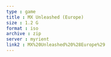 ```yaml
---
type : game
title : MX Unleashed (Europe)
size : 1.2 G
format : iso
archive : zip
server : myrient
link2 : MX%20Unleashed%20%28Europe%29
---
```

